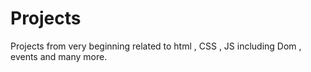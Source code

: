 # Projects
Projects from very beginning related to html , CSS , JS including Dom , events and many more.
